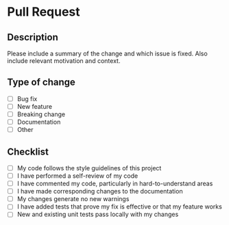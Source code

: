 # Pull Request

## Description
Please include a summary of the change and which issue is fixed. Also include relevant motivation and context.

## Type of change
- [ ] Bug fix
- [ ] New feature
- [ ] Breaking change
- [ ] Documentation
- [ ] Other

## Checklist
- [ ] My code follows the style guidelines of this project
- [ ] I have performed a self-review of my code
- [ ] I have commented my code, particularly in hard-to-understand areas
- [ ] I have made corresponding changes to the documentation
- [ ] My changes generate no new warnings
- [ ] I have added tests that prove my fix is effective or that my feature works
- [ ] New and existing unit tests pass locally with my changes
